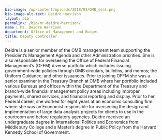```yaml
---
bio-image: /wp-content/uploads/2018/01/OMB_seal.png
bio-image-alt-text: Deidre Harrison
layout: bio
permalink: /bio/mr-deidre-harrison/
name : Ms. Deidre Harrison
department: Office of Management and Budget
title: Deputy Controller 
---
```


<p>Deidre is a senior member of the OMB management team supporting the President’s Management Agenda and other Administration priorities. She is also responsible for overseeing the Office of Federal Financial Management’s (OFFM) diverse portfolio which includes issuing government-wide policies through OMB circulars, bulletins, and memos; the Uniform Guidance; and other issuances. Prior to joining OFFM she was a senior examiner in the Treasury Branch at OMB where her portfolio included various Bureaus and offices within the Department of the Treasury and branch-wide financial management policy areas including improper payments, shared services, and financial reporting and display. Prior to her Federal career, she worked for eight years at an economic consulting firm where she was an Economist responsible for overseeing the design and implementation of large data analysis projects for clients to use in the courtroom and before regulatory agencies.  Deidre received an undergraduate degree in International Politics and Economics from Middlebury College and a Master’s degree in Public Policy from the Harvard Kennedy School of Government.</p>